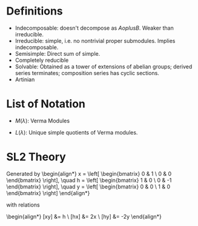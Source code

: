 # Definitions

- Indecomposable: doesn't decompose as $A oplus B$. Weaker than irreducible.
- Irreducible: simple, i.e. no nontrivial proper submodules. Implies indecomposable.
- Semisimple: Direct sum of simple.
- Completely reducible
- Solvable: Obtained as a tower of extensions of abelian groups; derived series terminates; composition series has cyclic sections.
- Artinian

# List of Notation

- $M(\lambda)$: Verma Modules

- $L(\lambda)$: Unique simple quotients of Verma modules.

# SL2 Theory

Generated by
\begin{align*}
x =
\left[
\begin{bmatrix}
0 & 1 \\
0 & 0
\end{bmatrix}
\right],
\quad
h =
\left[
\begin{bmatrix}
1 & 0 \\
0 & -1
\end{bmatrix}
\right],
\quad
y =
\left[
\begin{bmatrix}
0 & 0 \\
1 & 0
\end{bmatrix}
\right]
\end{align*}

with relations

\begin{align*}
[xy] &= h \\
[hx] &= 2x \\
[hy] &= -2y
\end{align*}
